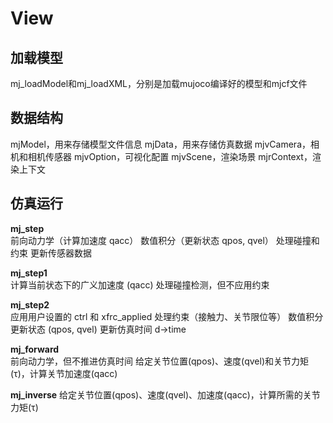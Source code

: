 # View
## 加载模型
mj_loadModel和mj_loadXML，分别是加载mujoco编译好的模型和mjcf文件
## 数据结构
mjModel，用来存储模型文件信息
mjData，用来存储仿真数据
mjvCamera，相机和相机传感器
mjvOption，可视化配置
mjvScene，渲染场景
mjrContext，渲染上下文

## 仿真运行
**mj_step**        
前向动力学（计算加速度 qacc）
数值积分（更新状态 qpos, qvel）
处理碰撞和约束
更新传感器数据

**mj_step1**       
计算当前状态下的广义加速度 (qacc)
处理碰撞检测，但不应用约束

**mj_step2**       
应用用户设置的 ctrl 和 xfrc_applied
处理约束（接触力、关节限位等）
数值积分更新状态 (qpos, qvel)
更新仿真时间 d->time

**mj_forward**     
前向动力学，但不推进仿真时间
给定关节位置(qpos)、速度(qvel)和关节力矩(τ)，计算关节加速度(qacc)

**mj_inverse**
给定关节位置(qpos)、速度(qvel)、加速度(qacc)，计算所需的关节力矩(τ)






